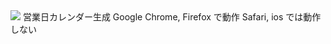 <img src="https://img.shields.io/badge/-Javascript-F7DF1E.svg?logo=javascript&style=for-the-badge">
営業日カレンダー生成  
Google Chrome, Firefox で動作  
Safari, ios では動作しない
